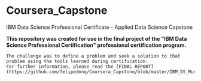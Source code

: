 # Coursera_Capstone
IBM Data Science Professional Certificate - Applied Data Science Capstone

**This repository was created for use in the final project of the "IBM Data Science Professional Certification" professional certification program.**

    The challenge was to define a problem and seek a solution to that problem using the tools learned during certification.
    For further information, please read the [FINAL REPORT](https://github.com/felipedmnq/Coursera_Capstone/blob/master/IBM_DS_Munich_capstone_report.pdf)
